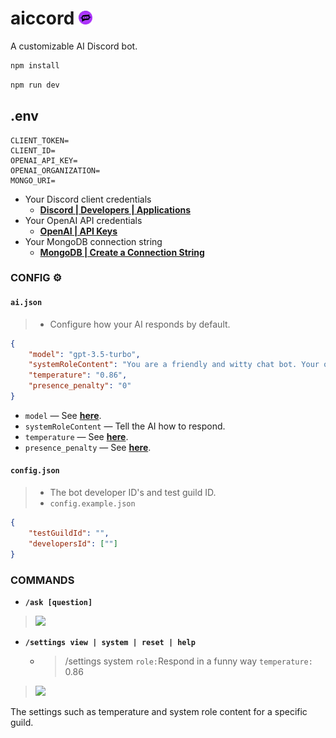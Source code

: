 # aiccord <img src="./public/assets/img/aiccord.png" width="22.5px"  />

A customizable AI Discord bot.

```zsh
npm install
```

```zsh
npm run dev
```

## .env

```env
CLIENT_TOKEN=
CLIENT_ID=
OPENAI_API_KEY=
OPENAI_ORGANIZATION=
MONGO_URI=
```

- Your Discord client credentials
  - **[Discord | Developers | Applications](https://discord.com/developers/applications)**
- Your OpenAI API credentials
  - **[OpenAI | API Keys](https://platform.openai.com/api-keys)**
- Your MongoDB connection string
  - **[MongoDB | Create a Connection String](https://www.mongodb.com/docs/drivers/node/current/quick-start/create-a-connection-string/)**

### CONFIG ⚙️

#### `ai.json`

> - Configure how your AI responds by default.

```json
{
    "model": "gpt-3.5-turbo",
    "systemRoleContent": "You are a friendly and witty chat bot. Your only job is to either answer a question in a funny way, or be intrigued by whatever the user says.",
    "temperature": "0.86",
    "presence_penalty": "0"
}
```

- `model` — See **[here](https://platform.openai.com/docs/models/models)**.
- `systemRoleContent` — Tell the AI how to respond.
- `temperature` — See **[here](https://platform.openai.com/docs/guides/text-generation/how-should-i-set-the-temperature-parameter)**.
- `presence_penalty` — See **[here](https://platform.openai.com/docs/guides/text-generation/parameter-details)**.

#### `config.json`

> - The bot developer ID's and test guild ID.
> - `config.example.json`

```json
{
    "testGuildId": "",
    "developersId": [""]
}
```

### COMMANDS

- **`/ask [question]`**

> <img src="https://i.gyazo.com/f5e2beb0abccec6fe46c151285df8e09.png" width="500px" />

- **`/settings view | system | reset | help`**
  - >/settings system `role:`Respond in a funny way `temperature:` 0.86

> <img src="https://i.gyazo.com/d1d8ae94333c95308c297292eb590bef.png" width="500px" />

The settings such as temperature and system role content for a specific guild.
